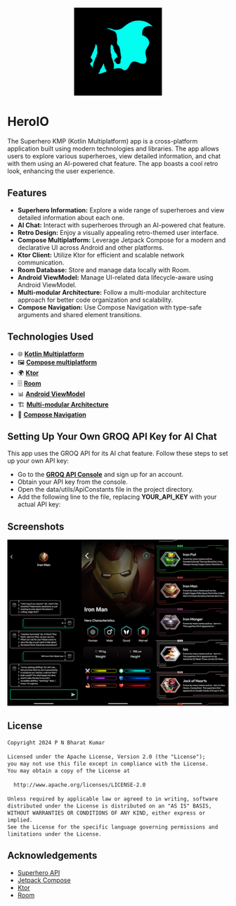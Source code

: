 <div align="center">
</br>
<img src="https://github.com/PalankiBharat/HeroIo/blob/master/composeApp/src/androidMain/ic_launcher_hero-playstore.png" width="200" height="200" />
</div>

# HeroIO
The Superhero KMP (Kotlin Multiplatform) app is a cross-platform application built using modern technologies and libraries. The app allows users to explore various superheroes, view detailed information, and chat with them using an AI-powered chat feature. The app boasts a cool retro look, enhancing the user experience.

## Features

- **Superhero Information:** Explore a wide range of superheroes and view detailed information about each one.
- **AI Chat:** Interact with superheroes through an AI-powered chat feature.
- **Retro Design:** Enjoy a visually appealing retro-themed user interface.
- **Compose Multiplatform:** Leverage Jetpack Compose for a modern and declarative UI across Android and other platforms.
- **Ktor Client:** Utilize Ktor for efficient and scalable network communication.
- **Room Database:** Store and manage data locally with Room.
- **Android ViewModel:** Manage UI-related data lifecycle-aware using Android ViewModel.
- **Multi-modular Architecture:** Follow a multi-modular architecture approach for better code organization and scalability.
- **Compose Navigation:** Use Compose Navigation with type-safe arguments and shared element transitions.

## Technologies Used

- 🌐 **[Kotlin Multiplatform](https://www.jetbrains.com/kotlin-multiplatform/)**
- 🖼️ **[Compose multiplatform](https://www.jetbrains.com/lp/compose-multiplatform/)**
- 🌍 **[Ktor](https://ktor.io/docs/client-create-new-application.html)**
- 🗄️ **[Room](https://developer.android.com/kotlin/multiplatform/room)**
- 📊 **[Android ViewModel](https://www.jetbrains.com/help/kotlin-multiplatform-dev/compose-viewmodel.html)**
- 🏗️ **[Multi-modular Architecture](https://developer.android.com/studio/build/multi-module)**
- 🧭 **[Compose Navigation](https://www.jetbrains.com/help/kotlin-multiplatform-dev/compose-navigation-routing.html)**

## Setting Up Your Own GROQ API Key for AI Chat
This app uses the GROQ API for its AI chat feature. Follow these steps to set up your own API key:

- Go to the [**GROQ API Console**](https://console.groq.com/keys) and sign up for an account.
- Obtain your API key from the console.
- Open the data/utils/ApiConstants file in the project directory.
- Add the following line to the file, replacing **YOUR_API_KEY** with your actual API key:

## Screenshots 
![Banner](https://github.com/PalankiBharat/HeroIo/blob/master/screenshots/Collage.png)

## License
```
Copyright 2024 P N Bharat Kumar

Licensed under the Apache License, Version 2.0 (the "License");
you may not use this file except in compliance with the License.
You may obtain a copy of the License at

  http://www.apache.org/licenses/LICENSE-2.0

Unless required by applicable law or agreed to in writing, software
distributed under the License is distributed on an "AS IS" BASIS,
WITHOUT WARRANTIES OR CONDITIONS OF ANY KIND, either express or implied.
See the License for the specific language governing permissions and
limitations under the License.
```

## Acknowledgements

- [Superhero API](https://akabab.github.io/superhero-api/api/)
- [Jetpack Compose](https://developer.android.com/jetpack/compose)
- [Ktor](https://ktor.io)
- [Room](https://developer.android.com/training/data-storage/room)
